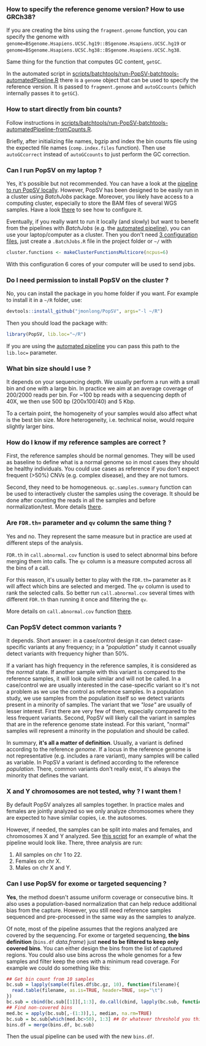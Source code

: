 ### How to specify the reference genome version? How to use GRCh38?

If you are creating the bins using the `fragment.genome` function, you can specify the genome with `genome=BSgenome.Hsapiens.UCSC.hg19::BSgenome.Hsapiens.UCSC.hg19` or `genome=BSgenome.Hsapiens.UCSC.hg38::BSgenome.Hsapiens.UCSC.hg38`.

Same thing for the function that computes GC content, `getGC`.

In the automated script in [scripts/batchtools/run-PopSV-batchtools-automatedPipeline.R](https://github.com/jmonlong/PopSV/blob/master/scripts/batchtools/run-PopSV-batchtools-automatedPipeline.R) there is a `genome` object that can be used to specify the reference version. 
It is passed to `fragment.genome` and `autoGCcounts` (which internally passes it to `getGC`).

### How to start directly from bin counts?

Follow instructions in [scripts/batchtools/run-PopSV-batchtools-automatedPipeline-fromCounts.R](https://github.com/jmonlong/PopSV/blob/master/scripts/batchtools/run-PopSV-batchtools-automatedPipeline-fromCounts.R).

Briefly, after initializing file names, bgzip and index the bin counts file using the expected file names (`comp.index.files` function).
Then use `autoGCcorrect` instead of `autoGCcounts` to just perform the GC correction.

### Can I run PopSV on my laptop ?

Yes, it's possible but not recommended. You can have a look at the [pipeline to run PopSV locally](https://github.com/jmonlong/PopSV/blob/master/scripts/run-PopSV-local.R). However, PopSV has been designed to be easily run in a cluster using *BatchJobs* package. Moreover, you likely have access to a computing cluster, especially to store the BAM files of several WGS samples. Have a look [there](2-ClusterManagement.md#installation-and-configuration) to see how to configure it.

Eventually, if you really want to run it locally (and slowly) but want to benefit from the pipelines with *BatchJobs* (e.g. the [automated pipeline](2-ClusterManagement.md#automated-run)), you can use your laptop/computer as a cluster. Then you don't need [3 configuration files](2-ClusterManagement.md#installation-and-configuration), just create a `.BatchJobs.R` file in the project folder or `~/` with

```r
cluster.functions <- makeClusterFunctionsMulticore(ncpus=6)
```

With this configuration 6 cores of your computer will be used to send jobs.


### Do I need permission to install PopSV on the cluster ?

No, you can install the package in you home folder if you want. For example to install it in a `~/R` folder, use:

```r
devtools::install_github("jmonlong/PopSV", args="-l ~/R")
```

Then you should load the package with:

```r
library(PopSV, lib.loc="~/R")
```

If you are using the [automated pipeline](2-ClusterManagement.md#automated-run) you can pass this path to the `lib.loc=` parameter.


### What bin size should I use ?

It depends on your sequencing depth. We usually perform a run with a small bin and one with a large bin. In practice we aim at an average coverage of 200/2000 reads per bin. For ~100 bp reads with a sequencing depth of 40X, we then use 500 bp (200x100/40) and 5 Kbp.

To a certain point, the homogeneity of your samples would also affect what is the best bin size. More heterogeneity, i.e. technical noise, would require slightly larger bins.

### How do I know if my reference samples are correct ?

First, the reference samples should be normal genomes. They will be used as baseline to define what is a normal genome so in most cases they should be healthy individuals. You could use cases as reference if you don't expect frequent (>50%) CNVs (e.g. complex disease), and they are not tumors.

Second, they need to be homogeneous. `qc.samples.summary` function can be used to interactively cluster the samples using the coverage. It should be done after counting the reads in all the samples and before normalization/test. More details [there](1-BasicWorkflow.md#sample-quality-control).


### Are `FDR.th=` parameter and `qv` column the same thing ?

Yes and no. They represent the same measure but in practice are used at different steps of the analysis. 

`FDR.th` in `call.abnormal.cov` function is used to select abnormal bins before merging them into calls. The `qv` column is a measure computed across all the bins of a call. 

For this reason, it's usually better to play with the `FDR.th=` parameter as it will affect which bins are selected and merged. The `qv` column is used to rank the selected calls. So better run `call.abnormal.cov` several times with different `FDR.th` than running it once  and filtering the `qv`.

More details on `call.abnormal.cov` function [there](1-BasicWorkflow.md#abnormal-coverage-calls).

### Can PopSV detect common variants ?

It depends. Short answer: in a case/control design it can detect case-specific variants at any frequency; in a *"population"* study it cannot usually detect variants with frequency higher than 50%.

If a variant has high frequency in the reference samples, it is considered as the *normal* state. If another sample with this variant is compared to the reference samples, it will look quite similar and will not be called. In a case/control we are usually interested in the case-specific variant so it's not a problem as we use the control as reference samples. In a population study, we use samples from the population itself so we detect variants present in a minority of samples. The variant that we *"lose"* are usually of lesser interest. First there are very few of them, especially compared to the less frequent variants. Second, PopSV will likely call the variant in samples that are in the reference genome state instead. For this variant, "normal" samples will represent a minority in the population and should be called.

In summary, **it's all a matter of definition**. Usually, a variant is defined according to the reference *genome*. If a locus in the reference genome is not representative (e.g. includes a rare variant), many samples will be called as variable. In PopSV a variant is defined according to the reference *population*. There, common variants don't really exist, it's always the minority that defines the variant.

### X and Y chromosomes are not tested, why ? I want them !

By default PopSV analyzes all samples together. In practice males and females are jointly analyzed so we only analyze chromosomes where they are expected to have similar copies, i.e. the autosomes.

However, if needed, the samples can be split into males and females, and chromosomes X and Y analyzed. See [this script](https://github.com/jmonlong/PopSV/blob/master/scripts/run-PopSV-XY-batchjobs-automatedPipeline.R) for an example of what the pipeline would look like. There, three analysis are run:

1. All samples on chr 1 to 22.
2. Females on chr X.
3. Males on chr X and Y.

### Can I use PopSV for exome or targeted sequencing ?

**Yes**, the method doesn't assume uniform coverage or consecutive bins. It also uses a population-based normalization that can help reduce additional bias from the capture. However, you still need reference samples sequenced and pre-processed in the same way as the samples to analyze.

Of note, most of the pipeline assumes that the regions analyzed are covered by the sequencing. For exome or targeted sequencing, **the bins definition** (`bins.df` *data.frame*) just **need to be filtered to keep only covered bins**. You can either design the bins from the list of captured regions. You could also use bins across the whole genomes for a few samples and filter keep the ones with a minimum read coverage. For example we could do something like this:

```r
## Get bin count from 10 samples
bc.sub = lapply(sample(files.df$bc.gz, 10), function(filename){
  read.table(filename, as.is=TRUE, header=TRUE, sep="\t")
})
bc.sub = cbind(bc.sub[[1]][,1:3], do.call(cbind, lapply(bc.sub, function(bc.s)bc.s$bc)))
## Find non-covered bins
med.bc = apply(bc.sub[,-(1:3)],1, median, na.rm=TRUE)
bc.sub = bc.sub[which(med.bc>50), 1:3] ## Or whatever threshold you think is best
bins.df = merge(bins.df, bc.sub)
```

Then the usual pipeline can be used with the new  `bins.df`.
